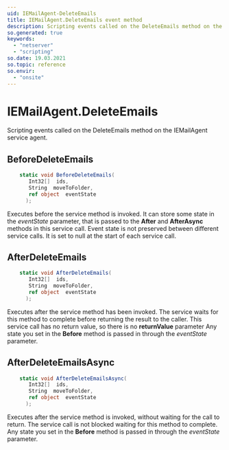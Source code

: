 ```yaml
---
uid: IEMailAgent-DeleteEmails
title: IEMailAgent.DeleteEmails event method
description: Scripting events called on the DeleteEmails method on the IEMailAgent service agent.
so.generated: true
keywords:
  - "netserver"
  - "scripting"
so.date: 19.03.2021
so.topic: reference
so.envir:
  - "onsite"
---
```

# IEMailAgent.DeleteEmails

Scripting events called on the <see cref='M:SuperOffice.CRM.Services.IEMailAgent.DeleteEmails'>DeleteEmails</see> method on the <see cref='IEMailAgent'>IEMailAgent</see>  service agent.

## BeforeDeleteEmails
```cs
    static void BeforeDeleteEmails(
       Int32[]  ids,
       String  moveToFolder,
       ref object  eventState
      );
```
Executes before the service method is invoked.
It can store some state in the *eventState* parameter, that is passed to the **After** and **AfterAsync** methods in this service call.
Event state is not preserved between different service calls. It is set to null at the start of each service call.
## AfterDeleteEmails
```cs
    static void AfterDeleteEmails(
       Int32[]  ids,
       String  moveToFolder,
       ref object  eventState
      );
```
Executes after the service method has been invoked. The service waits for this method to complete before returning the result to the caller.
This service call has no return value, so there is no **returnValue** parameter
Any state you set in the **Before** method is passed in through the *eventState* parameter.
## AfterDeleteEmailsAsync
```cs
    static void AfterDeleteEmailsAsync(
       Int32[]  ids,
       String  moveToFolder,
       ref object  eventState
      );
```
Executes after the service method is invoked, without waiting for the call to return.
The service call is not blocked waiting for this method to complete.
Any state you set in the **Before** method is passed in through the *eventState* parameter.

